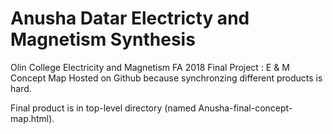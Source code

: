 # Anusha Datar Electricty and Magnetism Synthesis
Olin College Electricity and Magnetism FA 2018 Final Project : E &amp; M Concept Map
Hosted on Github because synchronzing different products is hard.

Final product is in top-level directory (named Anusha-final-concept-map.html).
